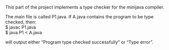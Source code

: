 This part of the project implements a type checker for the minijava compiler.

The main file is called P1.java. If A.java contains the program to be type checked, then:  
$ javac P1.java  
$ java P1 < A.java  

will output either “Program type checked successfully” or “Type error”.
